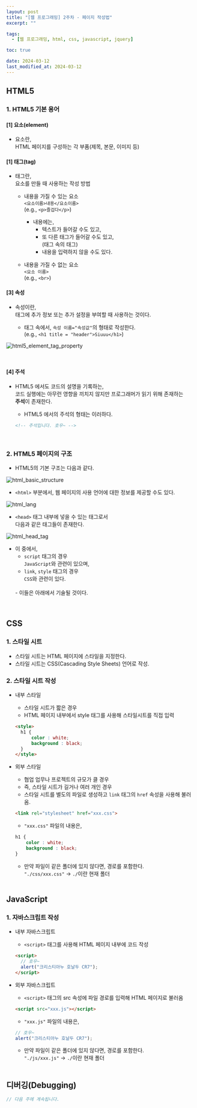 ```yaml
---
layout: post
title: "[웹 프로그래밍] 2주차 - 페이지 작성법"
excerpt: ""

tags:
  - [웹 프로그래밍, html, css, javascript, jquery]

toc: true

date: 2024-03-12
last_modified_at: 2024-03-12
---
```

## HTML5
### 1. HTML5 기본 용어
#### [1] 요소(element)
- 요소란,  
HTML 페이지를 구성하는 각 부품(제목, 본문, 이미지 등)

#### [1] 태그(tag)
- 태그란,  
요소를 만들 때 사용하는 작성 방법
  - 내용을 가질 수 있는 요소  
  `<요소이름>내용</요소이름>`  
  (e.g., `<p>즐겁다</p>`)  
    - 내용에는,  
      - 텍스트가 들어갈 수도 있고,  
      - 또 다른 태그가 들어갈 수도 있고,  
      (태그 속의 태그)
      - 내용을 입력하지 않을 수도 있다.

  - 내용을 가질 수 없는 요소  
  `<요소 이름>`  
  (e.g., `<br>`)  

#### [3] 속성
- 속성이란,  
태그에 추가 정보 또는 추가 설정을 부여할 때 사용하는 것이다.  

  - 태그 속에서, `속성 이름="속성값"`의 형태로 작성한다.  
  (e.g., `<h1 title = "header">Siuuu</h1>`)  

![html5_element_tag_property][def]

<br>

#### [4] 주석
- HTML5 에서도 코드의 설명을 기록하는,  
코드 실행에는 아무런 영향을 끼치지 않지만 프로그래머가 읽기 위해 존재하는  
**주석**이 존재한다.  

  - HTML5 에서의 주석의 형태는 이러하다.  

  ```html
  <!-- 주석입니다. 호우~ -->
  ```

  <br>

### 2. HTML5 페이지의 구조
- HTML5의 기본 구조는 다음과 같다.  

![html_basic_structure][def2]

- `<html>` 부분에서, 웹 페이지의 사용 언어에 대한 정보를 제공할 수도 있다.  

![html_lang][def3]  

- `<head>` 태그 내부에 넣을 수 있는 태그로서  
다음과 같은 태그들이 존재한다.  

![html_head_tag][def4]

- 이 중에서,  
  - `script` 태그의 경우  
  `JavaScript`와 관련이 있으며,  
  - `link`, `style` 태그의 경우  
  `CSS`와 관련이 있다.  
  <br>
  - 이들은 아래에서 기술될 것이다.  

<br>

## CSS
### 1. 스타일 시트
- 스타일 시트는 HTML 페이지에 스타일을 지정한다.  
- 스타일 시트는 CSS(Cascading Style Sheets) 언어로 작성.  

### 2. 스타일 시트 작성
- 내부 스타일
  - 스타일 시트가 짧은 경우
  - HTML 페이지 내부에서 style 태그를 사용해 스타일시트를 직접 입력  

  ```html
  <style>
    h1 {
        color : white;
        background : black;
    }
  </style>
  ```

- 외부 스타일
  - 협업 업무나 프로젝트의 규모가 클 경우  
  - 즉, 스타일 시트가 길거나 여러 개인 경우  
  - 스타일 시트를 별도의 파일로 생성하고 `link` 태그의 `href` 속성을 사용해 불러옴.  

  ```html
  <link rel="stylesheet" href="xxx.css">
  ```  

  - `"xxx.css"` 파일의 내용은, 

  ```css
  h1 {
      color : white;
      background : black;
  }
  ```

    - 만약 파일이 같은 폴더에 있지 않다면, 경로를 포함한다.  
    `"./css/xxx.css"` -> `./`이란 현재 폴더

  <br>

## JavaScript
### 1. 자바스크립트 작성
- 내부 자바스크립트
  - `<script>` 태그를 사용해 HTML 페이지 내부에 코드 작성

  ```html
  <script>
    // 호우~
    alert("크리스티아누 호날두 CR7");
  </script>
  ```

- 외부 자바스크립트
  - `<script>` 태그의 src 속성에 파일 경로를 입력해 HTML 페이지로 불러옴  
  
  ```html
  <script src="xxx.js"></script>
  ```

  - `"xxx.js"` 파일의 내용은,  

  ```js
  // 호우~
  alert("크리스티아누 호날두 CR7");
  ```

    - 만약 파일이 같은 폴더에 있지 않다면, 경로를 포함한다.  
    `"./js/xxx.js"` -> `./`이란 현재 폴더  

    <br>

## 디버깅(Debugging)
```c
// 다음 주에 계속됩니다.
```

[def]: https://i.imgur.com/GYE6fXU.png
[def2]: https://i.imgur.com/Q3dx0Zi.png
[def3]: https://i.imgur.com/Z4ABey0.png
[def4]: https://i.imgur.com/4PQt87N.png